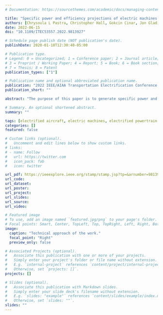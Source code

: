 ```yaml
---
# Documentation: https://sourcethemes.com/academic/docs/managing-content/

title: "Specific power and efficiency projections of electric machines and circuit protection exploration for aircraft applications"
authors: [Chrysoula L Pastra, Christopher Hall, Gokcin Cinar, Jon Gladin, Dimitri N Mavris]
date: 2022-06-15
doi: "10.1109/ITEC53557.2022.9813927"

# Schedule page publish date (NOT publication's date).
publishDate: 2020-01-18T12:30:40-05:00

# Publication type.
# Legend: 0 = Uncategorized; 1 = Conference paper; 2 = Journal article;
# 3 = Preprint / Working Paper; 4 = Report; 5 = Book; 6 = Book section;
# 7 = Thesis; 8 = Patent
publication_types: ["1"]

# Publication name and optional abbreviated publication name.
publication: "2022 IEEE/AIAA Transportation Electrification Conference and Electric Aircraft Technologies Symposium (ITEC+EATS)"
publication_short: ""

abstract: "The purpose of this paper is to generate specific power and efficiency projections through the year 2050 for electric machines for aircraft applications. A general literature review was performed to identify the types of electric machines that are commonly used and which types have the biggest potential for future aircraft applications due to their high specific power and efficiency. A database with historical data was built to include parameters such as weight [kg], rated power [kW], specific power [kW/kg], RPM, efficiency, year, motor cooling type, application type and motor type to allow for trend identification and accurate projections. Once the data was gathered, multiple curve fits on the historical data were generated and extrapolated to produce the projections for specific power according to conservative, nominal and aggressive projection scenarios. A different process was followed for the efficiency projections due to the scattered nature of the data. A state of the art (SoA) value for efficiency was identified through literature review and was used to create the conservative, nominal and aggressive projections for the time frames of 2030, 2040, and 2050. The efficiency and the specific power projections of EMs for 2050 are 0.989 and 50kW/kg respectively. This paper will also be examining circuit protection as it is an additional component of electric powertrains."

# Summary. An optional shortened abstract.
summary: ""

tags: [electrified aircraft, electric machines, electrified powertrain flight demonstration, regional aircraft]
categories: []
featured: false

# Custom links (optional).
#   Uncomment and edit lines below to show custom links.
# links:
# - name: Follow
#   url: https://twitter.com
#   icon_pack: fab
#   icon: twitter

url_pdf: https://ieeexplore.ieee.org/stamp/stamp.jsp?tp=&arnumber=9813927
url_code:
url_dataset:
url_poster:
url_project:
url_slides:
url_source:
url_video:

# Featured image
# To use, add an image named `featured.jpg/png` to your page's folder. 
# Focal points: Smart, Center, TopLeft, Top, TopRight, Left, Right, BottomLeft, Bottom, BottomRight.
image:
  caption: "Technical approach of the work."
  focal_point: "Right"
  preview_only: false

# Associated Projects (optional).
#   Associate this publication with one or more of your projects.
#   Simply enter your project's folder or file name without extension.
#   E.g. `internal-project` references `content/project/internal-project/index.md`.
#   Otherwise, set `projects: []`.
projects: []

# Slides (optional).
#   Associate this publication with Markdown slides.
#   Simply enter your slide deck's filename without extension.
#   E.g. `slides: "example"` references `content/slides/example/index.md`.
#   Otherwise, set `slides: ""`.
slides: ""
---
```


